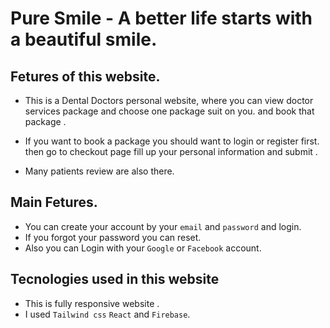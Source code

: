 # Pure Smile - A better life starts with a beautiful smile.

## Fetures of this website.

* This is a Dental Doctors personal website, where you can view doctor services package and choose one package suit on you. and book that package .

* If you want to book a package you should want to login or register first. then go to checkout page fill up your personal information and  submit .
* Many patients review are also there.

## Main Fetures.
* You can create your account by your `email` and `password` and login.
* If you forgot your password you can reset. 
* Also you can Login with your `Google` or `Facebook` account.

## Tecnologies used in this website

* This is fully responsive website .
* I used `Tailwind css` `React` and `Firebase`.
